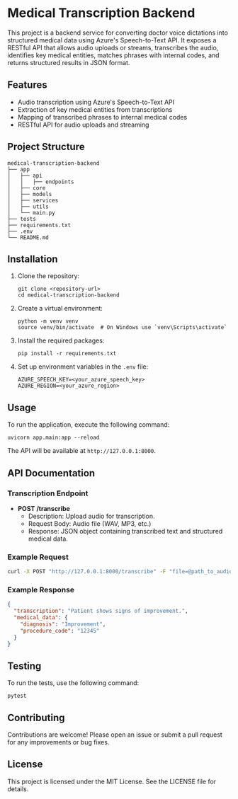 # Medical Transcription Backend

This project is a backend service for converting doctor voice dictations into structured medical data using Azure's Speech-to-Text API. It exposes a RESTful API that allows audio uploads or streams, transcribes the audio, identifies key medical entities, matches phrases with internal codes, and returns structured results in JSON format.

## Features

- Audio transcription using Azure's Speech-to-Text API
- Extraction of key medical entities from transcriptions
- Mapping of transcribed phrases to internal medical codes
- RESTful API for audio uploads and streaming

## Project Structure

```
medical-transcription-backend
├── app
│   ├── api
│   │   ├── endpoints
│   ├── core
│   ├── models
│   ├── services
│   ├── utils
│   └── main.py
├── tests
├── requirements.txt
├── .env
└── README.md
```

## Installation

1. Clone the repository:
   ```
   git clone <repository-url>
   cd medical-transcription-backend
   ```

2. Create a virtual environment:
   ```
   python -m venv venv
   source venv/bin/activate  # On Windows use `venv\Scripts\activate`
   ```

3. Install the required packages:
   ```
   pip install -r requirements.txt
   ```

4. Set up environment variables in the `.env` file:
   ```
   AZURE_SPEECH_KEY=<your_azure_speech_key>
   AZURE_REGION=<your_azure_region>
   ```

## Usage

To run the application, execute the following command:
```
uvicorn app.main:app --reload
```

The API will be available at `http://127.0.0.1:8000`.

## API Documentation

### Transcription Endpoint

- **POST /transcribe**
  - Description: Upload audio for transcription.
  - Request Body: Audio file (WAV, MP3, etc.)
  - Response: JSON object containing transcribed text and structured medical data.

### Example Request

```bash
curl -X POST "http://127.0.0.1:8000/transcribe" -F "file=@path_to_audio_file"
```

### Example Response

```json
{
  "transcription": "Patient shows signs of improvement.",
  "medical_data": {
    "diagnosis": "Improvement",
    "procedure_code": "12345"
  }
}
```

## Testing

To run the tests, use the following command:
```
pytest
```

## Contributing

Contributions are welcome! Please open an issue or submit a pull request for any improvements or bug fixes.

## License

This project is licensed under the MIT License. See the LICENSE file for details.